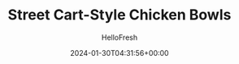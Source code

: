 ---
draft: true # Use this only for setting draft status
hidden: false # Use this to hide unwanted recipes
slug: # <post-title>
title: 'Street Cart-Style Chicken Bowls'
description: "For all you dark meat lovers in the house: your day has dawned, and it couldn’t have happened to a nicer bowl: This deeply flavored, Middle Eastern street cart-inspired gem boasts buttery turmeric rice, juicy, seared chicken seasoned with our Shawarma Spice Blend, plus fresh tomatoes, toasted pita, and not one but two tantalizing sauces—our house hot sauce and a lemony garlic cream sauce to tame the heat."
image: https://img.hellofresh.com/f_auto,fl_lossy,q_auto,w_1200/hellofresh_s3/image/street-cart-style-chicken-bowls-d9b9cadb.jpg
date: 2024-01-30T04:31:56+00:00
author: HelloFresh

tags: ['New', 'Easy Cleanup', 'Easy Prep', 'Spicy', 'Quick']
categories: "main course"
cuisines: "Middle Eastern"
allergens: ['Milk', 'Eggs', 'Sesame', 'Wheat']

calories: 880
preptime: ['20 minutes', '5 minutes']
cooktime: # 180 = 3 Hours | In minutes
totaltime: PT20M
servings: 2

links:
  - description: "For all you dark meat lovers in the house: your day has dawned, and it couldn’t have happened to a nicer bowl: This deeply flavored, Middle Eastern street cart-inspired gem boasts buttery turmeric rice, juicy, seared chicken seasoned with our Shawarma Spice Blend, plus fresh tomatoes, toasted pita, and not one but two tantalizing sauces—our house hot sauce and a lemony garlic cream sauce to tame the heat."
    website: https://www.hellofresh.com/recipes/street-cart-style-chicken-bowls-63ecaed802dfc404e006c190
    image: https://img.hellofresh.com/f_auto,fl_lossy,q_auto,w_1200/hellofresh_s3/image/street-cart-style-chicken-bowls-d9b9cadb.jpg
 
weight: # 1 | You can add weight to some posts to override the default sorting (date descending)

comments: false # Keep False

ingredients: ['1 teaspoon Turmeric', '½ cup Jasmine Rice', '1 unit Chicken Stock Concentrate', '2 unit Scallions', '1 unit Lemon', '1 unit Tomato', '1.5 tablespoon Sour Cream', '2 tablespoon Mayonnaise', '1 teaspoon Garlic Powder', '10 ounce Diced Chicken Thighs', '1 tablespoon Shawarma Spice Blend', '2 unit Whole Wheat Pitas', '1 teaspoon Hot Sauce', '1 teaspoon Cooking Oil', '3 tablespoon Butter', ' Salt', ' Pepper']

instructionTitles: ['Make Rice', 'Prep', 'Mix Sauce', 'Cook Chicken', 'Toast & Butter Pitas', 'Finish & Serve']
instructions: ['• In a small pot, melt 1 TBSP butter over medium heat. Stir in ¼ tsp turmeric (½ tsp for 4 servings); cook stirring frequently, until fragrant, 30-60 seconds. • Stir in rice, ¾ cup water (1½ cups for 4), stock concentrate, a big pinch of salt, and pepper. Cover and bring to a boil, then reduce to a simmer. Cook until rice is tender, 15-18 minutes. Keep covered off heat until ready to serve.', '• Meanwhile, bring 2 TBSP butter (4 TBSP for 4 servings) to room temperature. Wash and dry produce. • Quarter lemon. Trim and thinly slice scallions, separating whites from greens. Dice tomato into ½-inch pieces.', '• In a small bowl, combine sour cream, mayonnaise, garlic powder, and a squeeze of lemon. Add water 1 tsp at a time until mixture reaches a drizzling consistency. Season with salt and pepper.', '• Pat chicken* dry with paper towels; season with Shawarma Spice Blend, salt, and pepper. • Heat a drizzle of oil in a large pan over medium-high heat. Add chicken and scallion whites; cook, stirring occasionally, until chicken is browned and cooked through, 4-6 minutes.', '• Toast pitas until softened and warmed through. • Spread with softened butter, then cut each pita into quarters.', '• Once rice is done, fluff with a fork; stir in half the scallion greens. Season with salt and pepper to taste. • Divide rice between bowls. Top with chicken and tomato in separate sections; season tomato with a pinch of salt. Drizzle everything with as much white sauce and hot sauce as you like; garnish with remaining scallion greens. Serve with pita and remaining lemon wedges on the side. TIP: We like to scoop up some of the rice, chicken, tomato and sauces with a pita wedge and eat it all in one bite! Chicken is fully cooked when internal temperature reaches 165°.']
---